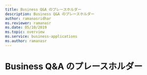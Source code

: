 ```yaml
---
title: Business Q&A のプレースホルダー
description: Business Q&A のプレースホルダー
author: ramanasridhar
ms.reviewer: ramanasr
ms.date: 05/10/2019
ms.topic: overview
ms.service: business-applications
ms.author: ramanasr
---
```

# Business Q&A のプレースホルダー
